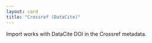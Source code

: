 ```yaml
---
layout: card
title: "Crossref (DataCite)"
---
```


Import works with DataCite DOI in the Crossref metadata.
